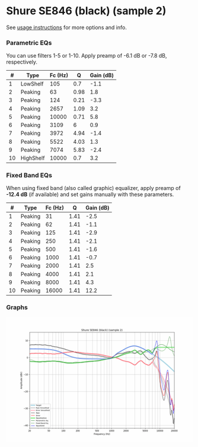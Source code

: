 # Shure SE846 (black) (sample 2)
See [usage instructions](https://github.com/jaakkopasanen/AutoEq#usage) for more options and info.

### Parametric EQs
You can use filters 1-5 or 1-10. Apply preamp of -6.1 dB or -7.8 dB, respectively.

|   # | Type      |   Fc (Hz) |    Q |   Gain (dB) |
|-----|-----------|-----------|------|-------------|
|   1 | LowShelf  |       105 | 0.7  |        -1.1 |
|   2 | Peaking   |        63 | 0.98 |         1.8 |
|   3 | Peaking   |       124 | 0.21 |        -3.3 |
|   4 | Peaking   |      2657 | 1.09 |         3.2 |
|   5 | Peaking   |     10000 | 0.71 |         5.8 |
|   6 | Peaking   |      3109 | 6    |         0.9 |
|   7 | Peaking   |      3972 | 4.94 |        -1.4 |
|   8 | Peaking   |      5522 | 4.03 |         1.3 |
|   9 | Peaking   |      7074 | 5.83 |        -2.4 |
|  10 | HighShelf |     10000 | 0.7  |         3.2 |

### Fixed Band EQs
When using fixed band (also called graphic) equalizer, apply preamp of **-12.4 dB** (if available) and set gains manually with these parameters.

|   # | Type    |   Fc (Hz) |    Q |   Gain (dB) |
|-----|---------|-----------|------|-------------|
|   1 | Peaking |        31 | 1.41 |        -2.5 |
|   2 | Peaking |        62 | 1.41 |        -1.1 |
|   3 | Peaking |       125 | 1.41 |        -2.9 |
|   4 | Peaking |       250 | 1.41 |        -2.1 |
|   5 | Peaking |       500 | 1.41 |        -1.6 |
|   6 | Peaking |      1000 | 1.41 |        -0.7 |
|   7 | Peaking |      2000 | 1.41 |         2.5 |
|   8 | Peaking |      4000 | 1.41 |         2.1 |
|   9 | Peaking |      8000 | 1.41 |         4.3 |
|  10 | Peaking |     16000 | 1.41 |        12.2 |

### Graphs
![](./Shure%20SE846%20(black)%20(sample%202).png)
